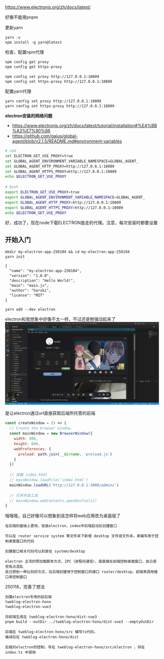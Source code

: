 https://www.electronjs.org/zh/docs/latest/


好像不能用pnpm

更新yarn
```
yarn -v
npm install -g yarn@latest
```

检查，配置npm代理
```
npm config get proxy
npm config get https-proxy

npm config set proxy http://127.0.0.1:10809
npm config set https-proxy http://127.0.0.1:10809
```

配置yarn代理
```
yarn config set proxy http://127.0.0.1:10809
yarn config set https-proxy http://127.0.0.1:10809
```

**electron安装的网络问题**
- https://www.electronjs.org/zh/docs/latest/tutorial/installation#%E4%BB%A3%E7%90%86
- https://github.com/gajus/global-agent/blob/v2.1.5/README.md#environment-variables
```sh
# cmd
set ELECTRON_GET_USE_PROXY=true
set GLOBAL_AGENT_ENVIRONMENT_VARIABLE_NAMESPACE=GLOBAL_AGENT_
set GLOBAL_AGENT_HTTP_PROXY=http://127.0.0.1:10809
set GLOBAL_AGENT_HTTPS_PROXY=http://127.0.0.1:10809
echo $ELECTRON_GET_USE_PROXY

# bash
export ELECTRON_GET_USE_PROXY=true
export GLOBAL_AGENT_ENVIRONMENT_VARIABLE_NAMESPACE=GLOBAL_AGENT_
export GLOBAL_AGENT_HTTP_PROXY=http://127.0.0.1:10809
export GLOBAL_AGENT_HTTPS_PROXY=http://127.0.0.1:10809
echo $ELECTRON_GET_USE_PROXY
```
好，成功了，现在node下载ELECTRON是走的代理。注意，每次安装时都要设置



## 开始入门
```
mkdir my-electron-app-250104 && cd my-electron-app-250104
yarn init
```

```
{
  "name": "my-electron-app-250104",
  "version": "1.0.0",
  "description": "Hello World!",
  "main": "main.js",
  "author": "haruki",
  "license": "MIT"
}
```

```
yarn add --dev electron
```

electron和我想象中好像不太一样，不过还是勉强动起来了
![](assets/Pasted%20image%2020250105135856.png)

是让electron通过url直接获取后端所托管的前端
```js
const createWindow = () => {
  // Create the browser window.
  const mainWindow = new BrowserWindow({
    width: 800,
    height: 600,
    webPreferences: {
      preload: path.join(__dirname, 'preload.js')
    }
  })

  // 加载 index.html
  // mainWindow.loadFile('index.html')
  mainWindow.loadURL('http://127.0.0.1:3000/admin/')

  // 打开开发工具
  // mainWindow.webContents.openDevTools()
}
```

哦哦哦，自己好像可以想象到该怎样将web应用改为桌面版了
```
在后端的基础上更改，安装electron，index中后端启动后创建窗口

可以在 router service system 等文件夹下新增 desktop 文件或文件夹，来编写用于控制桌面窗口的代码

创建窗口相关代码可以封装在 system/desktop

electron 主流的预加载脚本方式，IPC（进程间通信），是直接在前端控制桌面窗口，自己感觉有点混乱
自己想到一种比较好方式，在后端创建用于控制窗口的接口 router/desktop，前端来调用接口来控制窗口
```

250118，完善了想法
```
创建electron专用的前后端
tweblog-electron-hono
tweblog-electron-vue3

将前端生成在 tweblog-electron-hono/dist-vue3
pnpm build --outDir ../tweblog-electron-hono/dist-vue3 --emptyOutDir

后端在 tweblog-electron-hono/src 编写ts代码，
编译后在 tweblog-electron-hono/dist

后端对electron的控制，写在 tweblog-electron-hono/src/electron ，将在 index.ts 中调用
```
